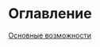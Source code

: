 # Оглавление

[Основные возможности](https://github.com/EugeneDem/start-template/blob/master/docs/about.md)